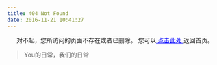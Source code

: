```yaml
---
title: 404 Not Found
date: 2016-11-21 10:41:27
---
```


<center>
对不起，您所访问的页面不存在或者已删除。
您可以<a href="https://youdaily.github.io" style="color:#0000FF"> 点击此处 </a>返回首页。
</center>

<blockquote class="blockquote-center">
You的日常，我们的日常
</blockquote>